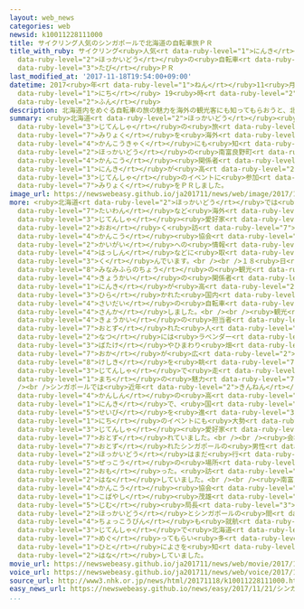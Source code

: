 ```yaml
---
layout: web_news
categories: web
newsid: k10011228111000
title: サイクリング人気のシンガポールで北海道の自転車旅ＰＲ
title_with_ruby: サイクリング<ruby>人気<rt data-ruby-level="1">にんき</rt></ruby>のシンガポールで<ruby>北海道<rt
  data-ruby-level="2">ほっかいどう</rt></ruby>の<ruby>自転車<rt data-ruby-level="3">じてんしゃ</rt></ruby><ruby>旅<rt
  data-ruby-level="3">たび</rt></ruby>ＰＲ
last_modified_at: '2017-11-18T19:54:00+09:00'
datetime: 2017<ruby>年<rt data-ruby-level="1">ねん</rt></ruby>11<ruby>月<rt data-ruby-level="1">がつ</rt></ruby>18<ruby>日<rt
  data-ruby-level="1">にち</rt></ruby> 19<ruby>時<rt data-ruby-level="2">じ</rt></ruby>54<ruby>分<rt
  data-ruby-level="2">ふん</rt></ruby>
description: 北海道内をめぐる自転車の旅の魅力を海外の観光客にも知ってもらおうと、北海道の南富良野町の観光関係者などがサイクリングへの人気が高まるシンガポールの自転車のイベントに参加し、魅力をＰＲしました。
summary: <ruby>北海道<rt data-ruby-level="2">ほっかいどう</rt></ruby><ruby>内<rt data-ruby-level="2">ない</rt></ruby>をめぐる<ruby>自転車<rt
  data-ruby-level="3">じてんしゃ</rt></ruby>の<ruby>旅<rt data-ruby-level="3">たび</rt></ruby>の<ruby>魅力<rt
  data-ruby-level="7">みりょく</rt></ruby>を<ruby>海外<rt data-ruby-level="2">かいがい</rt></ruby>の<ruby>観光客<rt
  data-ruby-level="4">かんこうきゃく</rt></ruby>にも<ruby>知<rt data-ruby-level="2">し</rt></ruby>ってもらおうと、<ruby>北海道<rt
  data-ruby-level="2">ほっかいどう</rt></ruby>の<ruby>南富良野町<rt data-ruby-level="8">みなみふらのちょう</rt></ruby>の<ruby>観光<rt
  data-ruby-level="4">かんこう</rt></ruby><ruby>関係者<rt data-ruby-level="4">かんけいしゃ</rt></ruby>などがサイクリングへの<ruby>人気<rt
  data-ruby-level="1">にんき</rt></ruby>が<ruby>高<rt data-ruby-level="2">たか</rt></ruby>まるシンガポールの<ruby>自転車<rt
  data-ruby-level="3">じてんしゃ</rt></ruby>のイベントに<ruby>参加<rt data-ruby-level="4">さんか</rt></ruby>し、<ruby>魅力<rt
  data-ruby-level="7">みりょく</rt></ruby>をＰＲしました。
image_url: https://newswebeasy.github.io/ja201711/news/web/image/2017/11/18/K10011228111_1711182057_1711182112_01_03.jpg
more: <ruby>北海道<rt data-ruby-level="2">ほっかいどう</rt></ruby>では<ruby>近年<rt data-ruby-level="2">きんねん</rt></ruby>、<ruby>台湾<rt
  data-ruby-level="7">たいわん</rt></ruby>など<ruby>海外<rt data-ruby-level="2">かいがい</rt></ruby>から<ruby>自転車<rt
  data-ruby-level="3">じてんしゃ</rt></ruby><ruby>愛好家<rt data-ruby-level="4">あいこうか</rt></ruby>などが<ruby>多<rt
  data-ruby-level="2">おお</rt></ruby>く<ruby>訪<rt data-ruby-level="7">おとず</rt></ruby>れていて、<ruby>観光<rt
  data-ruby-level="4">かんこう</rt></ruby><ruby>協会<rt data-ruby-level="4">きょうかい</rt></ruby>などでは<ruby>海外<rt
  data-ruby-level="2">かいがい</rt></ruby>への<ruby>情報<rt data-ruby-level="5">じょうほう</rt></ruby><ruby>発信<rt
  data-ruby-level="4">はっしん</rt></ruby>などに<ruby>取<rt data-ruby-level="3">と</rt></ruby>り<ruby>組<rt
  data-ruby-level="3">く</rt></ruby>んでいます。<br /><br />１８<ruby>日<rt data-ruby-level="1">にち</rt></ruby>は、<ruby>南富良野町<rt
  data-ruby-level="8">みなみふらのちょう</rt></ruby>の<ruby>観光<rt data-ruby-level="4">かんこう</rt></ruby><ruby>協会<rt
  data-ruby-level="4">きょうかい</rt></ruby>の<ruby>関係者<rt data-ruby-level="4">かんけいしゃ</rt></ruby>らがサイクリングへの<ruby>人気<rt
  data-ruby-level="1">にんき</rt></ruby>が<ruby>高<rt data-ruby-level="2">たか</rt></ruby>まるシンガポールで<ruby>開<rt
  data-ruby-level="3">ひら</rt></ruby>かれた<ruby>国内<rt data-ruby-level="2">こくない</rt></ruby><ruby>最大<rt
  data-ruby-level="4">さいだい</rt></ruby>の<ruby>自転車<rt data-ruby-level="3">じてんしゃ</rt></ruby>のイベントに<ruby>参加<rt
  data-ruby-level="4">さんか</rt></ruby>しました。<br /><br /><ruby>観光<rt data-ruby-level="4">かんこう</rt></ruby><ruby>協会<rt
  data-ruby-level="4">きょうかい</rt></ruby>の<ruby>担当者<rt data-ruby-level="6">たんとうしゃ</rt></ruby>らは<ruby>訪<rt
  data-ruby-level="7">おとず</rt></ruby>れた<ruby>人<rt data-ruby-level="1">ひと</rt></ruby>たちに、<ruby>夏<rt
  data-ruby-level="2">なつ</rt></ruby>には<ruby>ラベンダー<rt data-ruby-level="3">らべんだー</rt></ruby><ruby>畑<rt
  data-ruby-level="3">ばたけ</rt></ruby>やひまわり<ruby>畑<rt data-ruby-level="3">ばたけ</rt></ruby>の<ruby>丘<rt
  data-ruby-level="7">おか</rt></ruby>が<ruby>広<rt data-ruby-level="2">ひろ</rt></ruby>がる<ruby>景色<rt
  data-ruby-level="8">けしき</rt></ruby>を<ruby>眺<rt data-ruby-level="7">なが</rt></ruby>めながら<ruby>自転車<rt
  data-ruby-level="3">じてんしゃ</rt></ruby>で<ruby>走<rt data-ruby-level="2">はし</rt></ruby>ることができることなど、<ruby>町<rt
  data-ruby-level="1">まち</rt></ruby>の<ruby>魅力<rt data-ruby-level="7">みりょく</rt></ruby>をＰＲしていました。<br
  /><br />シンガポールでは<ruby>近年<rt data-ruby-level="2">きんねん</rt></ruby>、<ruby>健康<rt data-ruby-level="4">けんこう</rt></ruby>への<ruby>関心<rt
  data-ruby-level="4">かんしん</rt></ruby>の<ruby>高<rt data-ruby-level="2">たか</rt></ruby>まりからサイクリングが<ruby>人気<rt
  data-ruby-level="1">にんき</rt></ruby>で、<ruby>国<rt data-ruby-level="2">くに</rt></ruby>はサイクリングコースなどの<ruby>整備<rt
  data-ruby-level="5">せいび</rt></ruby>を<ruby>進<rt data-ruby-level="3">すす</rt></ruby>めていて、１８<ruby>日<rt
  data-ruby-level="1">にち</rt></ruby>のイベントにも<ruby>大勢<rt data-ruby-level="5">おおぜい</rt></ruby>の<ruby>自転車<rt
  data-ruby-level="3">じてんしゃ</rt></ruby><ruby>愛好家<rt data-ruby-level="4">あいこうか</rt></ruby>らが<ruby>訪<rt
  data-ruby-level="7">おとず</rt></ruby>れていました。<br /><br /><ruby>会場<rt data-ruby-level="2">かいじょう</rt></ruby>を<ruby>訪<rt
  data-ruby-level="7">おとず</rt></ruby>れたシンガポールの<ruby>男性<rt data-ruby-level="5">だんせい</rt></ruby>は「<ruby>北海道<rt
  data-ruby-level="2">ほっかいどう</rt></ruby>はまだ<ruby>行<rt data-ruby-level="2">い</rt></ruby>ったことはないがサイクリングをするには<ruby>絶好<rt
  data-ruby-level="5">ぜっこう</rt></ruby>の<ruby>場所<rt data-ruby-level="3">ばしょ</rt></ruby>だと<ruby>思<rt
  data-ruby-level="2">おも</rt></ruby>った。<ruby>訪<rt data-ruby-level="7">おとず</rt></ruby>れてみたい」と<ruby>話<rt
  data-ruby-level="2">はな</rt></ruby>していました。<br /><br /><ruby>南富良野町<rt data-ruby-level="8">みなみふらのちょう</rt></ruby>まちづくり<ruby>観光<rt
  data-ruby-level="4">かんこう</rt></ruby><ruby>協会<rt data-ruby-level="4">きょうかい</rt></ruby>の<ruby>小林<rt
  data-ruby-level="1">こばやし</rt></ruby><ruby>茂雄<rt data-ruby-level="7">しげお</rt></ruby><ruby>事務<rt
  data-ruby-level="5">じむ</rt></ruby><ruby>局長<rt data-ruby-level="3">きょくちょう</rt></ruby>は「<ruby>北海道<rt
  data-ruby-level="2">ほっかいどう</rt></ruby>とシンガポールの<ruby>間<rt data-ruby-level="2">あいだ</rt></ruby>には<ruby>直行便<rt
  data-ruby-level="4">ちょっこうびん</rt></ruby>も<ruby>就航<rt data-ruby-level="6">しゅうこう</rt></ruby>したのでぜひ<ruby>自転車<rt
  data-ruby-level="3">じてんしゃ</rt></ruby>で<ruby>北海道<rt data-ruby-level="2">ほっかいどう</rt></ruby>を<ruby>巡<rt
  data-ruby-level="7">めぐ</rt></ruby>ってもらい<ruby>多<rt data-ruby-level="2">おお</rt></ruby>くの<ruby>人<rt
  data-ruby-level="1">ひと</rt></ruby>によさを<ruby>知<rt data-ruby-level="2">し</rt></ruby>ってもらいたい」と<ruby>話<rt
  data-ruby-level="2">はな</rt></ruby>していました。
movie_url: https://newswebeasy.github.io/ja201711/news/web/movie/2017/11/18/k10011228111_201711182057_201711182112.mp4
voice_url: https://newswebeasy.github.io/ja201711/news/web/voice/2017/11/18/k10011228111_201711182057_201711182112.mp3
source_url: http://www3.nhk.or.jp/news/html/20171118/k10011228111000.html
easy_news_url: https://newswebeasy.github.io/news/easy/2017/11/21/シンガポールで北海道へサイクリングに来てください
...
```

